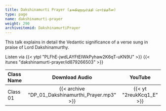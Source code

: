 ```yaml
---
title: Dakshinamurti Prayer (தக்ஷிணாமூர்த்தி ப்ரார்த்தனை)
type: page
name: dakshinamurti-prayer
weight: 290
archiveitemid: DakshinamurtiPrayer
---
```


This talk explains in detail the Vedantic significance of a verse sung in praise of Lord Dakshinamurthy.

Listen via {{< ytpl "PLFhE-jwdLAYFtEIWkPyhaw2K6qT-uKN9U" >}} {{< itunes "dakshinamurti-prayer/id879266503" >}}

Class Name | Download Audio | YouTube
:---|:---:|:---:
Class 01 | {{< archive "DP_01_Dakshinamurthi_Prayer.mp3" >}} | {{< yt "2reukKcq1_E" >}}

